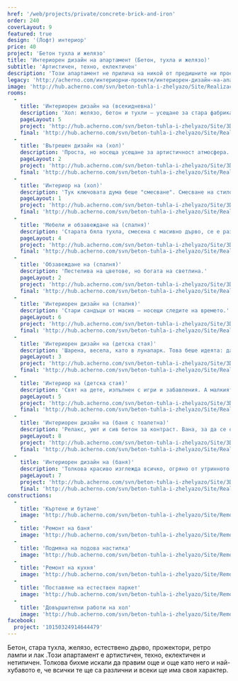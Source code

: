 ```yaml
---
href: '/web/projects/private/concrete-brick-and-iron'
order: 240
coverLayout: 9
featured: true
design: '(Лофт) интериор'
price: 40
project: 'Бетон тухла и желязо'
title: 'Интериорен дизайн на апартамент (Бетон, тухла и желязо)'
subtitle: 'Артистичен, техно, еклектичен'
description: 'Този апартамент не прилича на никой от предишните ни проекти. Клиентите ни поискаха нестандартно и екстравагантно обзавеждане за новия си дом и ние сътворихме една приказка от декоративни тухли и желязо.'
legacy: 'http://acherno.com/интериорни-проекти/интериорен-дизайн-на-апартаменти/бетон-тухла-и-желязо/интериорен-дизайн.html'
image: 'http://hub.acherno.com/svn/beton-tuhla-i-zhelyazo/Site/Realizacia/02_2.jpg'
rooms:
  -
    title: 'Интериорен дизайн на (всекидневна)'
    description: 'Хол: желязо, бетон и тухли – усещане за стара фабрика, превърната в жилище. Груба и едновременно носеща чувство за свобода.'
    pageLayout: 5
    project: 'http://hub.acherno.com/svn/beton-tuhla-i-zhelyazo/Site/3D/01-h_f.jpg'
    final: 'http://hub.acherno.com/svn/beton-tuhla-i-zhelyazo/Site/Realizacia/01_10.jpg'
  -
    title: 'Вътрешен дизайн на (хол)'
    description: 'Проста, но носеща усещане за артистичност атмосфера. Студени материали, превърнати в мек фон за ярки цветове.'
    pageLayout: 2
    project: 'http://hub.acherno.com/svn/beton-tuhla-i-zhelyazo/Site/3D/02-h_f.jpg'
    final: 'http://hub.acherno.com/svn/beton-tuhla-i-zhelyazo/Site/Realizacia/02_2.jpg'
  -
    title: 'Интериор на (хол)'
    description: 'Тук ключовата дума беше "смесване". Смесване на стилове, смесване на материали, смесване на цветове, смесване на усещания.'
    pageLayout: 1
    project: 'http://hub.acherno.com/svn/beton-tuhla-i-zhelyazo/Site/3D/03-h_f.jpg'
    final: 'http://hub.acherno.com/svn/beton-tuhla-i-zhelyazo/Site/Realizacia/03_7.jpg'
  -
    title: 'Мебели и обзавеждане на (спалня)'
    description: 'Старата бяла тухла, смесена с масивно дърво, се е разположила удобно зад голямото легло в спалнята.'
    pageLayout: 4
    project: 'http://hub.acherno.com/svn/beton-tuhla-i-zhelyazo/Site/3D/04-s_f.jpg'
    final: 'http://hub.acherno.com/svn/beton-tuhla-i-zhelyazo/Site/Realizacia/04_12.jpg'
  -
    title: 'Обзавеждане на (спалня)'
    description: 'Пестелива на цветове, но богата на светлина.'
    pageLayout: 2
    project: 'http://hub.acherno.com/svn/beton-tuhla-i-zhelyazo/Site/3D/05-s_f.jpg'
    final: 'http://hub.acherno.com/svn/beton-tuhla-i-zhelyazo/Site/Realizacia/05_16.jpg'
  -
    title: 'Интериорен дизайн на (спалня)'
    description: 'Стари сандъци от масив – носещи следите на времето.'
    pageLayout: 6
    project: 'http://hub.acherno.com/svn/beton-tuhla-i-zhelyazo/Site/3D/06-s_f.jpg'
    final: 'http://hub.acherno.com/svn/beton-tuhla-i-zhelyazo/Site/Realizacia/06_14.jpg'
  -
    title: 'Интериорен дизайн на (детска стая)'
    description: 'Шарена, весела, като в лунапарк. Това беше идеята: да е забавна и цветна, различна от целия сив свят в апартамента'
    pageLayout: 3
    project: 'http://hub.acherno.com/svn/beton-tuhla-i-zhelyazo/Site/3D/07-d_f.jpg'
    final: 'http://hub.acherno.com/svn/beton-tuhla-i-zhelyazo/Site/Realizacia/07_22.jpg'
  -
    title: 'Интериор на (детска стая)'
    description: 'Свят на дете, изпълнен с игри и забавления. А малкият господин много си я харесва и когато някой му е симпатичен, го кани да си играят в този шарен свят.'
    pageLayout: 5
    project: 'http://hub.acherno.com/svn/beton-tuhla-i-zhelyazo/Site/3D/08-d_f.jpg'
    final: 'http://hub.acherno.com/svn/beton-tuhla-i-zhelyazo/Site/Realizacia/08_23.jpg'
  -
    title: 'Интериорен дизайн на (баня с тоалетна)'
    description: 'Релакс, уют и сив бетон за контраст. Вана, за да се отпуснеш след дългия ден, или бърз душ рано сутрин - помислено е и за двете. Успяхме да осигурим и естествена светлина в банята.'
    pageLayout: 8
    project: 'http://hub.acherno.com/svn/beton-tuhla-i-zhelyazo/Site/3D/09-b_f.jpg'
    final: 'http://hub.acherno.com/svn/beton-tuhla-i-zhelyazo/Site/Realizacia/09_19.jpg'
  -
    title: 'Интериорен дизайн на (баня)'
    description: 'Толкова красиво изглежда всичко, огряно от утринното слънце. Така желан е моментът, когато се отпускаш във ваната и хвърляш по един поглед върху зелените корони на дърветата отсреща. '
    pageLayout: 7
    project: 'http://hub.acherno.com/svn/beton-tuhla-i-zhelyazo/Site/3D/10-b_f.jpg'
    final: 'http://hub.acherno.com/svn/beton-tuhla-i-zhelyazo/Site/Realizacia/10_20.jpg'
constructions:
  - 
    title: 'Къртене и бутане'
    image: 'http://hub.acherno.com/svn/beton-tuhla-i-zhelyazo/Site/Remonti/IMG_0493.JPG'
  - 
    title: 'Ремонт на баня'
    image: 'http://hub.acherno.com/svn/beton-tuhla-i-zhelyazo/Site/Remonti/IMG_4871.JPG'
  - 
    title: 'Подмяна на подова настилка'
    image: 'http://hub.acherno.com/svn/beton-tuhla-i-zhelyazo/Site/Remonti/IMG_4870.JPG'
  - 
    title: 'Ремонт на кухня'
    image: 'http://hub.acherno.com/svn/beton-tuhla-i-zhelyazo/Site/Remonti/IMG_4875.JPG'
  - 
    title: 'Поставяне на естествен паркет'
    image: 'http://hub.acherno.com/svn/beton-tuhla-i-zhelyazo/Site/Remonti/IMG_4888.JPG'
  - 
    title: 'Довършителни работи на хол'
    image: 'http://hub.acherno.com/svn/beton-tuhla-i-zhelyazo/Site/Remonti/IMG_4876.JPG'
facebook:
  project: '10150324914644479'
---
```

Бетон, стара тухла, желязо, естествено дърво, прожектори, ретро лампи и лак .Този апартамент е артистичен, техно, еклектичен и нетипичен. Толкова бихме искали да правим още и още като него и най-хубавото е, че всички те ще са различни и всеки ще има своя характер. 
